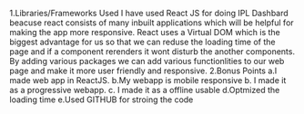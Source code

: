 1.Libraries/Frameworks Used
I have used React JS for doing IPL Dashbard beacuse react consists of many inbuilt applications which will be helpful for making the app more responsive.
React uses a Virtual DOM which is the biggest advantage for us so that we can reduse the loading time of the page and if a component rerenders it wont disturb the another components.
By adding various packages we can add various functionlities to our web page and make it more user friendly and responsive.
2.Bonus Points
a.I made web app in ReactJS.
b.My webapp is mobile responsive
b. I made it as a progressive webapp.
c. I made it as a offline usable 
d.Optmized the loading time
e.Used GITHUB for stroing the code 
